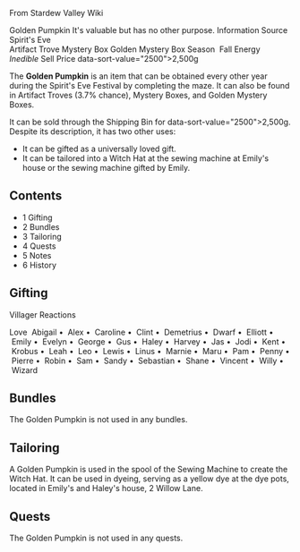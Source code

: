 From Stardew Valley Wiki

Golden Pumpkin It's valuable but has no other purpose. Information Source Spirit's Eve  
Artifact Trove Mystery Box Golden Mystery Box Season  Fall Energy *Inedible* Sell Price data-sort-value="2500"&gt;2,500g

The **Golden Pumpkin** is an item that can be obtained every other year during the Spirit's Eve Festival by completing the maze. It can also be found in Artifact Troves (3.7% chance), Mystery Boxes, and Golden Mystery Boxes.

It can be sold through the Shipping Bin for data-sort-value="2500"&gt;2,500g. Despite its description, it has two other uses:

- It can be gifted as a universally loved gift.
- It can be tailored into a Witch Hat at the sewing machine at Emily's house or the sewing machine gifted by Emily.

## Contents

- 1 Gifting
- 2 Bundles
- 3 Tailoring
- 4 Quests
- 5 Notes
- 6 History

## Gifting

Villager Reactions

Love  Abigail •  Alex •  Caroline •  Clint •  Demetrius •  Dwarf •  Elliott •  Emily •  Evelyn •  George •  Gus •  Haley •  Harvey •  Jas •  Jodi •  Kent •  Krobus •  Leah •  Leo •  Lewis •  Linus •  Marnie •  Maru •  Pam •  Penny •  Pierre •  Robin •  Sam •  Sandy •  Sebastian •  Shane •  Vincent •  Willy •  Wizard

## Bundles

The Golden Pumpkin is not used in any bundles.

## Tailoring

A Golden Pumpkin is used in the spool of the Sewing Machine to create the Witch Hat. It can be used in dyeing, serving as a yellow dye at the dye pots, located in Emily's and Haley's house, 2 Willow Lane.

## Quests

The Golden Pumpkin is not used in any quests.